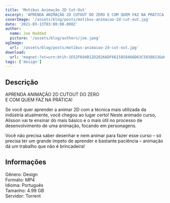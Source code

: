 ```yaml
---
title: 'Motibus Animação 2D Cut-Out'
excerpt: 'APRENDA ANIMAÇÃO 2D CUTOUT DO ZERO E COM QUEM FAZ NA PRÁTICA!  Se você quer aprender a animar 2D com a técnica mais utilizada da indústria atualmente, você chegou ao lugar certo! Neste animado curso, Alisson vai te ensinar do mais básico e o mais útil no processo de desenvolviment'
coverImage: '/assets/blog/posts/motibus-animacao-2d-cut-out.jpg'
date: '2021-03-13T03:00:00.000Z'
author:
  name: Joe Haddad
  picture: '/assets/blog/authors/joe.jpeg'
ogImage:
  url: '/assets/blog/posts/motibus-animacao-2d-cut-out.jpg'
download:
  url: 'magnet:?xt=urn:btih:1E52F694B12D28266DF6615858466D63C5838813&dn=Motibus%20-%20Iconic%20Academy&tr=udp%3a%2f%2ftracker.openbittorrent.com%3a80%2fannounce&tr=udp%3a%2f%2ftracker.opentrackr.org%3a1337%2fannounce'
tags: ['design']
---
```

<h2>Descrição</h2>
<p></p><p>APRENDA ANIMAÇÃO 2D CUTOUT DO ZERO<br/>E COM QUEM FAZ NA PRÁTICA!</p><p>Se você quer aprender a animar 2D com a técnica mais utilizada da indústria atualmente, você chegou ao lugar certo! Neste animado curso, Alisson vai te ensinar do mais básico e o mais útil no processo de desenvolvimento de uma animação, focando em personagens.</p><p>Você não precisa saber desenhar e nem animar para fazer esse curso – só precisa ter um grande ímpeto de aprender e bastante paciência – animação dá um trabalho que não é brincadeira!</p><h2>Informações</h2><p>Gênero: Design<br/>Formato: MP4<br/>Idioma: Português<br/>Tamanho: 4.99 GB<br/>Servidor: Torrent</p>